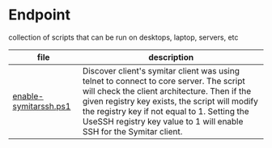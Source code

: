# Endpoint
collection of scripts that can be run on desktops, laptop, servers, etc

| file | description |
|---|---|
|[enable-symitarssh.ps1](enable-symitarssh.ps1)| Discover client's symitar client was using telnet to connect to core server. The script will check the client architecture. Then if the given registry key exists, the script will modify the registry key if not equal to 1. Setting the UseSSH registry key value to 1 will enable SSH for the Symitar client.|
